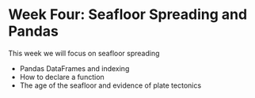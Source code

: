 Week Four: Seafloor Spreading and Pandas
=======================

This week we will focus on seafloor spreading

* Pandas DataFrames and indexing
* How to declare a function
* The age of the seafloor and evidence of plate tectonics
